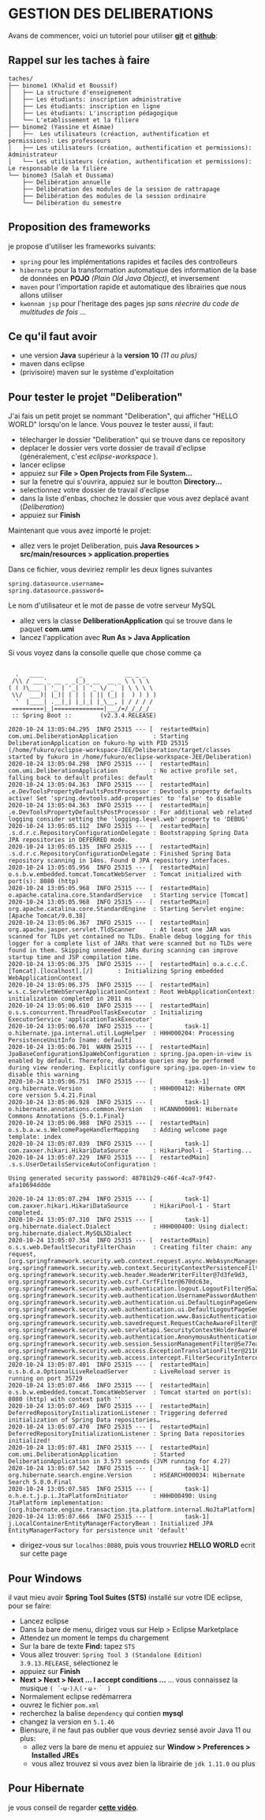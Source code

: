 # GESTION DES DELIBERATIONS

Avans de commencer, voici un tutoriel pour utiliser [**git**](https://www.youtube.com/watch?v=HVsySz-h9r4) et [**github**](https://www.youtube.com/watch?v=hPfgekYUKgk): 

## Rappel sur les taches à faire
```
taches/
├── binome1 (Khalid et Boussif)
│   ├── La structure d'enseignement
│   ├── Les étudiants: inscription administrative
│   ├── Les étudiants: inscription en ligne
│   ├── Les étudiants: L'inscription pédagogique
│   └── L'etablissement et la filiere
├── binome2 (Yassine et Asmae)
│   ├──  Les utilisateurs (créaction, authentification et permissions): Les professeurs
│   ├── Les utilisateurs (création, authentification et permissions): Administrateur
│   └── Les utilisateurs (création, authentification et permissions): Le responsable de la filière
└── binome3 (Salah et Oussama)
    ├── Délibération annuelle
    ├── Délibération des modules de la session de rattrapage
    ├── Délibération des modules de la session ordinaire
    └── Délibération du semestre
```

## Proposition des frameworks

je propose d'utiliser les frameworks suivants:
* ``` spring ``` pour les implémentations rapides et faciles des controlleurs
* ``` hibernate ``` pour la transformation automatique des information de la base de données en **POJO** *(Plain Old Java Object)*, et inversement
* ``` maven ``` pour l'importation rapide et automatique des librairies que nous allons utiliser
* ``` kwonnam jsp ``` pour l'heritage des pages jsp *sans réecrire du code de multitudes de fois* ...

## Ce qu'il faut avoir

* une version **Java** supérieur à la **version 10** _(11 ou plus)_
* maven dans eclipse
* (privisoire) maven sur le système d'exploitation

## Pour tester le projet "Deliberation"

J'ai fais un petit projet se nommant "Deliberation", qui afficher "HELLO WORLD" lorsqu'on le lance. Vous pouvez le tester aussi, il faut:

* télecharger le dossier "Deliberation" qui se trouve dans ce repository
* deplacer le dossier vers vorte dossier de travail d'eclipse (généralement, c'est *eclipse-workspace* ).
* lancer eclipse
* appuiez sur **File > Open Projects from File System...**
* sur la fenetre qui s'ouvrira, appuiez sur le boutton **Directory...**
* selectionnez votre dossier de travail d'eclipse
* dans la liste d'enbas, chochez le dossier que vous avez deplacé avant (*Deliberation*)
* appuiez sur **Finish**

Maintenant que vous avez importé le projet:

* allez vers le projet Deliberation, puis **Java Resources > src/main/resources > application.properties**

Dans ce fichier, vous deviriez remplir les deux lignes suivantes

```
spring.datasource.username=
spring.datasource.password=
```

Le nom d'utilisateur et le mot de passe de votre serveur MySQL

* allez vers la classe __DeliberationApplication__ qui se trouve dans le paquet __com.umi__
* lancez l'application avec **Run As > Java Application**

Si vous voyez dans la consolle quelle que chose comme ça 

```

  .   ____          _            __ _ _
 /\\ / ___'_ __ _ _(_)_ __  __ _ \ \ \ \
( ( )\___ | '_ | '_| | '_ \/ _` | \ \ \ \
 \\/  ___)| |_)| | | | | || (_| |  ) ) ) )
  '  |____| .__|_| |_|_| |_\__, | / / / /
 =========|_|==============|___/=/_/_/_/
 :: Spring Boot ::        (v2.3.4.RELEASE)

2020-10-24 13:05:04.295  INFO 25315 --- [  restartedMain] com.umi.DeliberationApplication          : Starting DeliberationApplication on fukuro-hp with PID 25315 (/home/fukuro/eclipse-workspace-JEE/Deliberation/target/classes started by fukuro in /home/fukuro/eclipse-workspace-JEE/Deliberation)
2020-10-24 13:05:04.298  INFO 25315 --- [  restartedMain] com.umi.DeliberationApplication          : No active profile set, falling back to default profiles: default
2020-10-24 13:05:04.363  INFO 25315 --- [  restartedMain] .e.DevToolsPropertyDefaultsPostProcessor : Devtools property defaults active! Set 'spring.devtools.add-properties' to 'false' to disable
2020-10-24 13:05:04.363  INFO 25315 --- [  restartedMain] .e.DevToolsPropertyDefaultsPostProcessor : For additional web related logging consider setting the 'logging.level.web' property to 'DEBUG'
2020-10-24 13:05:05.112  INFO 25315 --- [  restartedMain] .s.d.r.c.RepositoryConfigurationDelegate : Bootstrapping Spring Data JPA repositories in DEFERRED mode.
2020-10-24 13:05:05.135  INFO 25315 --- [  restartedMain] .s.d.r.c.RepositoryConfigurationDelegate : Finished Spring Data repository scanning in 14ms. Found 0 JPA repository interfaces.
2020-10-24 13:05:05.956  INFO 25315 --- [  restartedMain] o.s.b.w.embedded.tomcat.TomcatWebServer  : Tomcat initialized with port(s): 8080 (http)
2020-10-24 13:05:05.968  INFO 25315 --- [  restartedMain] o.apache.catalina.core.StandardService   : Starting service [Tomcat]
2020-10-24 13:05:05.968  INFO 25315 --- [  restartedMain] org.apache.catalina.core.StandardEngine  : Starting Servlet engine: [Apache Tomcat/9.0.38]
2020-10-24 13:05:06.367  INFO 25315 --- [  restartedMain] org.apache.jasper.servlet.TldScanner     : At least one JAR was scanned for TLDs yet contained no TLDs. Enable debug logging for this logger for a complete list of JARs that were scanned but no TLDs were found in them. Skipping unneeded JARs during scanning can improve startup time and JSP compilation time.
2020-10-24 13:05:06.375  INFO 25315 --- [  restartedMain] o.a.c.c.C.[Tomcat].[localhost].[/]       : Initializing Spring embedded WebApplicationContext
2020-10-24 13:05:06.375  INFO 25315 --- [  restartedMain] w.s.c.ServletWebServerApplicationContext : Root WebApplicationContext: initialization completed in 2011 ms
2020-10-24 13:05:06.610  INFO 25315 --- [  restartedMain] o.s.s.concurrent.ThreadPoolTaskExecutor  : Initializing ExecutorService 'applicationTaskExecutor'
2020-10-24 13:05:06.670  INFO 25315 --- [         task-1] o.hibernate.jpa.internal.util.LogHelper  : HHH000204: Processing PersistenceUnitInfo [name: default]
2020-10-24 13:05:06.701  WARN 25315 --- [  restartedMain] JpaBaseConfiguration$JpaWebConfiguration : spring.jpa.open-in-view is enabled by default. Therefore, database queries may be performed during view rendering. Explicitly configure spring.jpa.open-in-view to disable this warning
2020-10-24 13:05:06.751  INFO 25315 --- [         task-1] org.hibernate.Version                    : HHH000412: Hibernate ORM core version 5.4.21.Final
2020-10-24 13:05:06.928  INFO 25315 --- [         task-1] o.hibernate.annotations.common.Version   : HCANN000001: Hibernate Commons Annotations {5.0.1.Final}
2020-10-24 13:05:06.988  INFO 25315 --- [  restartedMain] o.s.b.a.w.s.WelcomePageHandlerMapping    : Adding welcome page template: index
2020-10-24 13:05:07.039  INFO 25315 --- [         task-1] com.zaxxer.hikari.HikariDataSource       : HikariPool-1 - Starting...
2020-10-24 13:05:07.229  INFO 25315 --- [  restartedMain] .s.s.UserDetailsServiceAutoConfiguration : 

Using generated security password: 48781b29-c46f-4ca7-9f47-afa10694ddde

2020-10-24 13:05:07.294  INFO 25315 --- [         task-1] com.zaxxer.hikari.HikariDataSource       : HikariPool-1 - Start completed.
2020-10-24 13:05:07.310  INFO 25315 --- [         task-1] org.hibernate.dialect.Dialect            : HHH000400: Using dialect: org.hibernate.dialect.MySQL5Dialect
2020-10-24 13:05:07.354  INFO 25315 --- [  restartedMain] o.s.s.web.DefaultSecurityFilterChain     : Creating filter chain: any request, [org.springframework.security.web.context.request.async.WebAsyncManagerIntegrationFilter@66e4d430, org.springframework.security.web.context.SecurityContextPersistenceFilter@6de5a857, org.springframework.security.web.header.HeaderWriterFilter@7d3fe9d3, org.springframework.security.web.csrf.CsrfFilter@670dc63e, org.springframework.security.web.authentication.logout.LogoutFilter@5a2b20a4, org.springframework.security.web.authentication.UsernamePasswordAuthenticationFilter@257340c9, org.springframework.security.web.authentication.ui.DefaultLoginPageGeneratingFilter@5f53e2f5, org.springframework.security.web.authentication.ui.DefaultLogoutPageGeneratingFilter@3b5d809b, org.springframework.security.web.authentication.www.BasicAuthenticationFilter@5c4d7700, org.springframework.security.web.savedrequest.RequestCacheAwareFilter@57909598, org.springframework.security.web.servletapi.SecurityContextHolderAwareRequestFilter@6f566891, org.springframework.security.web.authentication.AnonymousAuthenticationFilter@265a9b0e, org.springframework.security.web.session.SessionManagementFilter@5e77ea81, org.springframework.security.web.access.ExceptionTranslationFilter@211680ce, org.springframework.security.web.access.intercept.FilterSecurityInterceptor@6e2583c3]
2020-10-24 13:05:07.401  INFO 25315 --- [  restartedMain] o.s.b.d.a.OptionalLiveReloadServer       : LiveReload server is running on port 35729
2020-10-24 13:05:07.466  INFO 25315 --- [  restartedMain] o.s.b.w.embedded.tomcat.TomcatWebServer  : Tomcat started on port(s): 8080 (http) with context path ''
2020-10-24 13:05:07.469  INFO 25315 --- [  restartedMain] DeferredRepositoryInitializationListener : Triggering deferred initialization of Spring Data repositories…
2020-10-24 13:05:07.470  INFO 25315 --- [  restartedMain] DeferredRepositoryInitializationListener : Spring Data repositories initialized!
2020-10-24 13:05:07.481  INFO 25315 --- [  restartedMain] com.umi.DeliberationApplication          : Started DeliberationApplication in 3.573 seconds (JVM running for 4.27)
2020-10-24 13:05:07.542  INFO 25315 --- [         task-1] org.hibernate.search.engine.Version      : HSEARCH000034: Hibernate Search 5.8.0.Final
2020-10-24 13:05:07.585  INFO 25315 --- [         task-1] o.h.e.t.j.p.i.JtaPlatformInitiator       : HHH000490: Using JtaPlatform implementation: [org.hibernate.engine.transaction.jta.platform.internal.NoJtaPlatform]
2020-10-24 13:05:07.666  INFO 25315 --- [         task-1] j.LocalContainerEntityManagerFactoryBean : Initialized JPA EntityManagerFactory for persistence unit 'default'

```

* dirigez-vous sur ``` localhos:8080 ```, puis vous trouvriez **HELLO WORLD** ecrit sur cette page


## Pour Windows

il vaut mieu avoir **Spring Tool Suites (STS)** installé sur votre IDE eclipse, pour se faire:
* Lancez eclipse
* Dans la bare de menu, dirigez vous sur Help > Eclipse Marketplace
* Attendez un moment le temps du chargement
* Sur la bare de texte **Find:** tapez ``` STS ```
* Vous allez trouver: ``` Spring Tool 3 (Standalone Edition) 3.9.13.RELEASE ```, sélectionez le
* appuiez sur **Finish**
* **Next > Next > Next ... I accept conditions ...** ... vous connaissez la musique ``` ( ´･ω･)人(・ω・｀ ) ```
* Normalement eclipse redémarrera
* ouvrez le fichier ``` pom.xml ```
* recherchez la balise ``` dependency ``` qui contien **mysql**
* changez la version en ``` 5.1.46 ```
* Biensure, il ne faut pas oublier que vous devriez sensé avoir Java 11 ou plus:
	- allez vers la bare de menu et appuiez sur **Window > Preferences > Installed JREs**
	- vous allez trouvez si vous avez bien la librairie de ``` jdk 1.11.0 ``` ou plus

## Pour Hibernate

je vous conseil de regarder [**cette vidéo**](https://www.youtube.com/watch?v=VLlDaIcb3jE).
